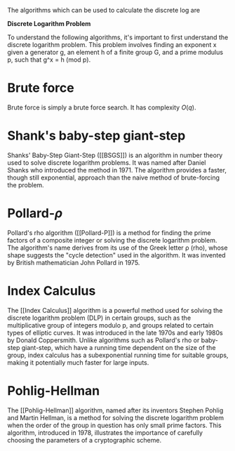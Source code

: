 The algorithms which can be used to calculate the discrete log are 

**Discrete Logarithm Problem**

To understand the following algorithms, it's important to first understand the discrete logarithm problem. This problem involves finding an exponent x given a generator g, an element h of a finite group G, and a prime modulus p, such that g^x = h (mod p). 

# Brute force 

Brute force is simply a brute force search. It has complexity $O(q)$. 

# Shank's baby-step giant-step
Shanks' Baby-Step Giant-Step ([[BSGS]]) is an algorithm in number theory used to solve discrete logarithm problems. It was named after Daniel Shanks who introduced the method in 1971. The algorithm provides a faster, though still exponential, approach than the naive method of brute-forcing the problem.


# Pollard-$\rho$ 
Pollard's rho algorithm ([[Pollard-P]]) is a method for finding the prime factors of a composite integer or solving the discrete logarithm problem. The algorithm's name derives from its use of the Greek letter ρ (rho), whose shape suggests the "cycle detection" used in the algorithm. It was invented by British mathematician John Pollard in 1975.


# Index Calculus
The [[Index Calculus]] algorithm is a powerful method used for solving the discrete logarithm problem (DLP) in certain groups, such as the multiplicative group of integers modulo p, and groups related to certain types of elliptic curves. It was introduced in the late 1970s and early 1980s by Donald Coppersmith. Unlike algorithms such as Pollard's rho or baby-step giant-step, which have a running time dependent on the size of the group, index calculus has a subexponential running time for suitable groups, making it potentially much faster for large inputs.


# Pohlig-Hellman 
The [[Pohlig-Hellman]] algorithm, named after its inventors Stephen Pohlig and Martin Hellman, is a method for solving the discrete logarithm problem when the order of the group in question has only small prime factors. This algorithm, introduced in 1978, illustrates the importance of carefully choosing the parameters of a cryptographic scheme.